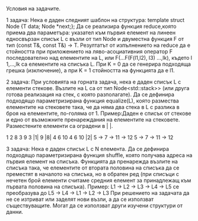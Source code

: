  Условия на задачите.
 
1 задача: Нека е даден следният шаблон на структура:
 template <class T>
 struct Node {T data; Node<T> *next;};
 Да се реализира функция r​educe,​която приема два параметъра: указател към първия елемент на линеен едносвързан списък L с възли от тип Node и двуместна ​функция​ F от тип (const T&, const T&) ​→ ​T. Резултатът  от изпълнението на r​educe​ да е стойността при приложението на ляво-асоциативния оператор F последователно над елементите на L, или F(...F(F(l​1,​l​2)​, l​3)​ ...,lk​)​, където l​1,​...,l​k​ са елементите на списъка L.
 При K = 0 да се генерира подходяща грешка (изключение), а при K = 1 стойността на функцията да е l​1.

2 задача: ​При условията на горната задача, нека е даден списък L с елементи стекове. Възлите на L са от тип Node<std::stack<T>>> (или друга готова реализация на стек, с която разполагате). Да се дефинира подходящо параметризирана функция equalize(L), която размества елементите на стековете така, че да няма два стека в L с разлика в броя на елементите, по-голяма от 1.
Пример:​Даден е списък от стекове и ​едно от възможните ​пренареждания на елементите на стековете. Разместените елементи са оградени в | |.

1
2                 8
3                 9                        3       |1|       9        |8|
4        6       10                      4       6        10       |2|
5  ->  7  ->  11  ->  12          5  ->  7  ->  11  ->  12

3 задача: Нека е даден списък L с N елемента. Да се дефинира подходящо параметризирана функция shuffle,
която получава адреса на първия елемент на списъка. Функцията да пренарежда възлите на списъка така, че
елементите от втората половина на списъка да се преместят в началото на списъка, но в обратен ред (при
списъци с нечетен брой елементи считаме средния елемент за принадлежащ към първата половина на списъка).
Пример:
L1 → L2 → L3 → L4 → L5  се преобразува до L5 → L4 → L1 → L2 → L3
При решението на задачата да не се изтриват или заделят нови възли, а да се използват съществуващите.
Могат да се използват други изучени структури от данни.

